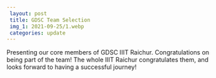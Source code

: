 ```yaml
---
 layout: post	
 title: GDSC Team Selection
 img_1: 2021-09-25/1.webp
 categories: update
---
```


Presenting our core members of GDSC IIIT Raichur. Congratulations on being part of the team! The whole IIIT Raichur congratulates them, and looks forward to having a successful journey!